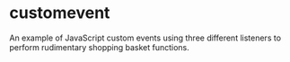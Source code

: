 customevent
===========

An example of JavaScript custom events using three different listeners to perform rudimentary shopping basket functions.

